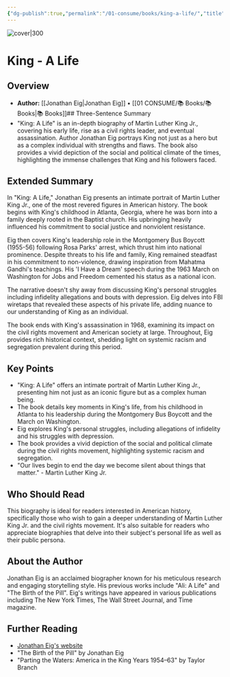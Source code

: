 ```yaml
---
{"dg-publish":true,"permalink":"/01-consume/books/king-a-life/","title":"King: A Life","tags":["biography","political-climate","civil-rights-movement","systemic-racism","segregation","social-issues"]}
---
```



![cover|300](http://books.google.com/books/content?id=3ZyDEAAAQBAJ&printsec=frontcover&img=1&zoom=1&edge=curl&source=gbs_api)

# King - A Life

## Overview
- **Author:** [[Jonathan Eig\|Jonathan Eig]] • [[01 CONSUME/📚 Books/📚 Books\|📚 Books]]## Three-Sentence Summary
- "King: A Life" is an in-depth biography of Martin Luther King Jr., covering his early life, rise as a civil rights leader, and eventual assassination. Author Jonathan Eig portrays King not just as a hero but as a complex individual with strengths and flaws. The book also provides a vivid depiction of the social and political climate of the times, highlighting the immense challenges that King and his followers faced.

## Extended Summary
In "King: A Life," Jonathan Eig presents an intimate portrait of Martin Luther King Jr., one of the most revered figures in American history. The book begins with King's childhood in Atlanta, Georgia, where he was born into a family deeply rooted in the Baptist church. His upbringing heavily influenced his commitment to social justice and nonviolent resistance.

Eig then covers King's leadership role in the Montgomery Bus Boycott (1955-56) following Rosa Parks' arrest, which thrust him into national prominence. Despite threats to his life and family, King remained steadfast in his commitment to non-violence, drawing inspiration from Mahatma Gandhi's teachings. His 'I Have a Dream' speech during the 1963 March on Washington for Jobs and Freedom cemented his status as a national icon.

The narrative doesn't shy away from discussing King's personal struggles including infidelity allegations and bouts with depression. Eig delves into FBI wiretaps that revealed these aspects of his private life, adding nuance to our understanding of King as an individual.

The book ends with King's assassination in 1968, examining its impact on the civil rights movement and American society at large. Throughout, Eig provides rich historical context, shedding light on systemic racism and segregation prevalent during this period.

## Key Points
- "King: A Life" offers an intimate portrait of Martin Luther King Jr., presenting him not just as an iconic figure but as a complex human being.
- The book details key moments in King's life, from his childhood in Atlanta to his leadership during the Montgomery Bus Boycott and the March on Washington.
- Eig explores King's personal struggles, including allegations of infidelity and his struggles with depression.
- The book provides a vivid depiction of the social and political climate during the civil rights movement, highlighting systemic racism and segregation.
- "Our lives begin to end the day we become silent about things that matter." - Martin Luther King Jr.

## Who Should Read
This biography is ideal for readers interested in American history, specifically those who wish to gain a deeper understanding of Martin Luther King Jr. and the civil rights movement. It's also suitable for readers who appreciate biographies that delve into their subject's personal life as well as their public persona.

## About the Author
Jonathan Eig is an acclaimed biographer known for his meticulous research and engaging storytelling style. His previous works include "Ali: A Life" and "The Birth of the Pill". Eig's writings have appeared in various publications including The New York Times, The Wall Street Journal, and Time magazine.

## Further Reading
- [Jonathan Eig's website](https://jonathaneig.com/)
- "The Birth of the Pill" by Jonathan Eig
- "Parting the Waters: America in the King Years 1954–63" by Taylor Branch
